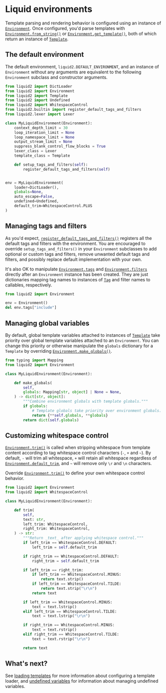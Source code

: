 # Liquid environments

Template parsing and rendering behavior is configured using an instance of [`Environment`](api/environment.md). Once configured, you'd parse templates with [`Environment.from_string()`](api/environment.md#liquid2.Environment.from_string) or [`Environment.get_template()`](api/environment.md#liquid2.Environment.get_template), both of which return an instance of [`Template`](api/template.md).

## The default environment

The default environment, `liquid2.DEFAULT_ENVIRONMENT`, and an instance of `Environment` without any arguments are equivalent to the following `Environment` subclass and constructor arguments.

```python
from liquid2 import DictLoader
from liquid2 import Environment
from liquid2 import Template
from liquid2 import Undefined
from liquid2 import WhitespaceControl
from liquid2.builtin import register_default_tags_and_filters
from liquid2.lexer import Lexer

class MyLiquidEnvironment(Environment):
    context_depth_limit = 30
    loop_iteration_limit = None
    loop_namespace_limit = None
    output_stream_limit = None
    suppress_blank_control_flow_blocks = True
    lexer_class = Lexer
    template_class = Template

    def setup_tags_and_filters(self):
        register_default_tags_and_filters(self)


env = MyLiquidEnvironment(
    loader=DictLoader(),
    globals=None,
    auto_escape=False,
    undefined=Undefined,
    default_trim=WhitespaceControl.PLUS
)
```

## Managing tags and filters

As you'd expect, [`register_default_tags_and_filters()`](api/builtin.md#liquid2.builtin.register_default_tags_and_filters) registers all the default tags and filters with the environment. You are encouraged to override `setup_tags_and_filters()` in your `Environment` subclasses to add optional or custom tags and filters, remove unwanted default tags and filters, and possibly replace default implementation with your own.

It's also OK to manipulate [`Environment.tags`](api/environment.md#liquid2.Environment.tags) and [`Environment.filters`](api/environment.md#liquid2.Environment.filters) directly after an `Environment` instance has been created. They are just dictionaries mapping tag names to instances of [`Tag`](api/tag.md) and filter names to callables, respectively.

```python
from liquid2 import Environment

env = Environment()
del env.tags["include"]
```

## Managing global variables

By default, global template variables attached to instances of [`Template`](api/template.md) take priority over global template variables attached to an `Environment`. You can change this priority or otherwise manipulate the `globals` dictionary for a `Template` by overriding [`Environment.make_globals()`](api/environment.md#liquid2.Environment.make_globals).

```python
from typing import Mapping
from liquid2 import Environment

class MyLiquidEnvironment(Environment):

    def make_globals(
        self,
        globals: Mapping[str, object] | None = None,
    ) -> dict[str, object]:
        """Combine environment globals with template globals."""
        if globals:
            # Template globals take priority over environment globals.
            return {**self.globals, **globals}
        return dict(self.globals)
```

## Customizing whitespace control

[`Environment.trim()`](api/environment.md#liquid2.Environment.trim) is called when stripping whitespace from template content according to tag whitespace control characters (`-`, `+` and `~`). By default, `-` will trim all whitespace, `+` will retain all whitespace regardless of [`Environment.default_trim`](api/environment.md#liquid2.Environment.default_trim), and `~` will remove only `\r` and `\n` characters.

Override [`Environment.trim()`](api/environment.md#liquid2.Environment.trim) to define your own whitespace control behavior.

```python
from liquid2 import Environment
from liquid2 import WhitespaceControl

class MyLiquidEnvironment(Environment):

    def trim(
        self,
        text: str,
        left_trim: WhitespaceControl,
        right_trim: WhitespaceControl,
    ) -> str:
        """Return _text_ after applying whitespace control."""
        if left_trim == WhitespaceControl.DEFAULT:
            left_trim = self.default_trim

        if right_trim == WhitespaceControl.DEFAULT:
            right_trim = self.default_trim

        if left_trim == right_trim:
            if left_trim == WhitespaceControl.MINUS:
                return text.strip()
            if left_trim == WhitespaceControl.TILDE:
                return text.strip("\r\n")
            return text

        if left_trim == WhitespaceControl.MINUS:
            text = text.lstrip()
        elif left_trim == WhitespaceControl.TILDE:
            text = text.lstrip("\r\n")

        if right_trim == WhitespaceControl.MINUS:
            text = text.rstrip()
        elif right_trim == WhitespaceControl.TILDE:
            text = text.rstrip("\r\n")

        return text
```

## What's next?

See [loading templates](loading_templates.md) for more information about configuring a template loader, and [undefined variables](variables_and_drops.md) for information about managing undefined variables.
